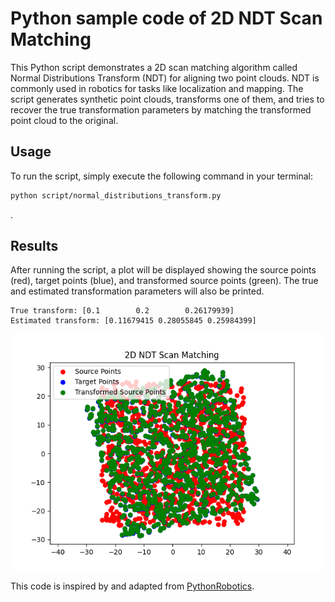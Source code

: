 # Python sample code of 2D NDT Scan Matching
This Python script demonstrates a 2D scan matching algorithm called Normal Distributions Transform (NDT) for aligning two point clouds. NDT is commonly used in robotics for tasks like localization and mapping. The script generates synthetic point clouds, transforms one of them, and tries to recover the true transformation parameters by matching the transformed point cloud to the original.

## Usage
To run the script, simply execute the following command in your terminal:

```bash
python script/normal_distributions_transform.py
```
.
## Results
After running the script, a plot will be displayed showing the source points (red), target points (blue), and transformed source points (green). The true and estimated transformation parameters will also be printed.

```
True transform: [0.1        0.2        0.26179939]
Estimated transform: [0.11679415 0.28055845 0.25984399]
```

![Result](image/result.png)

This code is inspired by and adapted from [PythonRobotics](https://github.com/AtsushiSakai/PythonRobotics).

